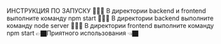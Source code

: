 ИНСТРУКЦИЯ ПО ЗАПУСКУ
👨🏿‍🦰  В директории backend и frontend выполните команду npm start
👨🏿‍🦰  В директории backend выполните команду node server
👨🏿‍🦰  В директории frontend выполните команду npm start
👉🏿Приятного использования 👈🏿
